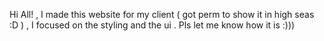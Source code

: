 Hi All! , I made this website for my client ( got perm to show it in high seas :D ) , I focused on the styling and the ui . Pls let me know how it is :))) 
